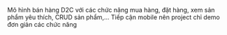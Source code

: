 Mô hình bán hàng D2C với các chức năng mua hàng, đặt hàng, xem sản phẩm yêu thích, CRUD sản phẩm,...
Tiếp cận mobile nên project chỉ demo đơn giản các chức năng
